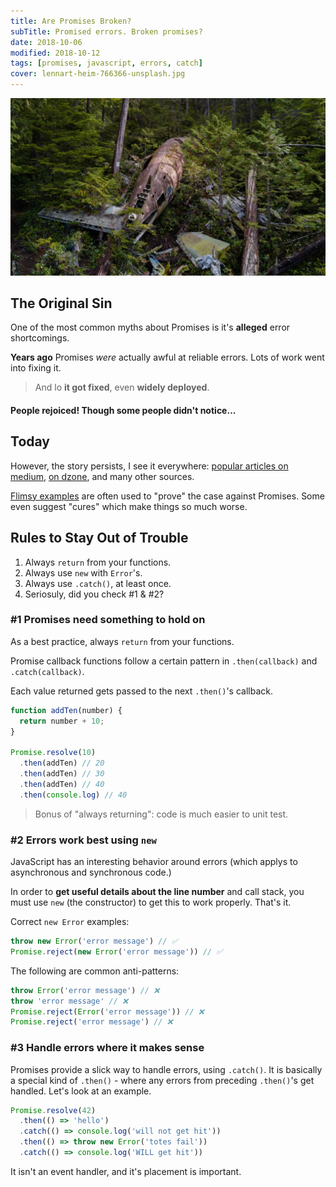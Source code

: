 ```yaml
---
title: Are Promises Broken?
subTitle: Promised errors. Broken promises?
date: 2018-10-06
modified: 2018-10-12
tags: [promises, javascript, errors, catch]
cover: lennart-heim-766366-unsplash.jpg
---
```


![credit: lennart-heim-766366-unsplash](lennart-heim-766366-unsplash.jpg)

## The Original Sin

One of the most common myths about Promises is it's **alleged** error shortcomings.

**Years ago** Promises _were_ actually awful at reliable errors. Lots of work went into fixing it.

> And lo **it got fixed**, even **widely deployed**.

#### People rejoiced! Though some people didn't notice...

## Today

However, the story persists, I see it everywhere: [popular articles on medium](https://hackernoon.com/6-reasons-why-javascripts-async-await-blows-promises-away-tutorial-c7ec10518dd9), [on dzone](https://dzone.com/articles/javascript-promises-and-why-asyncawait-wins-the-ba), and many other sources.

[Flimsy examples](/promise-gotchas/) are often used to "prove" the case against Promises. Some even suggest "cures" which make things so much worse.

<!-- One such tip I've seen multiple times: is to never use `.catch`, and instead use an `"unhandledRejection"` global event. **NEVER** do this. unhandledRejection is designed for cleanup of global references, like database connections, before an impending shutdown.) -->


## Rules to Stay Out of Trouble

1. Always `return` from your functions.
1. Always use `new` with `Error`'s.
1. Always use `.catch()`, at least once.
1. Seriosuly, did you check #1 & #2?


### #1 Promises need something to hold on

As a best practice, always `return` from your functions.

Promise callback functions follow a certain pattern in `.then(callback)` and `.catch(callback)`.

Each value returned gets passed to the next `.then()`'s callback.

```js
function addTen(number) {
  return number + 10;
}

Promise.resolve(10)
  .then(addTen) // 20
  .then(addTen) // 30
  .then(addTen) // 40
  .then(console.log) // 40
```

> Bonus of "always returning": code is much easier to unit test.

### #2 Errors work best using `new`

JavaScript has an interesting behavior around errors (which applys to asynchronous and synchronous code.)

In order to **get useful details about the line number** and call stack, you must use `new` (the constructor) to get this to work properly. That's it.

Correct `new Error` examples:

```js
throw new Error('error message') // ✅
Promise.reject(new Error('error message')) // ✅
```

The following are common anti-patterns:

```js
throw Error('error message') // ❌
throw 'error message' // ❌
Promise.reject(Error('error message')) // ❌
Promise.reject('error message') // ❌
```


### #3 Handle errors where it makes sense

Promises provide a slick way to handle errors, using `.catch()`. It is basically a special kind of `.then()` - where any errors from preceding `.then()`'s get handled. Let's look at an example.

```js
Promise.resolve(42)
  .then(() => 'hello')
  .catch(() => console.log('will not get hit'))
  .then(() => throw new Error('totes fail'))
  .catch(() => console.log('WILL get hit'))
```


 It isn't an event handler, and it's placement is important.